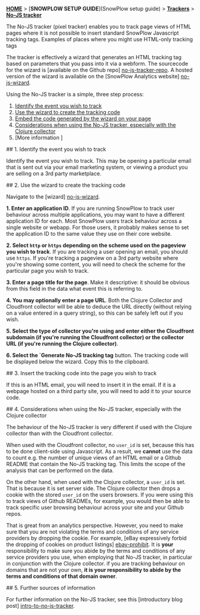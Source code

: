 [**HOME**](Home) > [**SNOWPLOW SETUP GUIDE**](SnowPlow setup guide) > [**Trackers**](choosing-a-tracker) > [**No-JS tracker**](No-JS-tracker-setup)

The No-JS tracker (pixel tracker) enables you to track page views of HTML pages where it is not possible to insert standard SnowPlow Javascript tracking tags. Examples of places where you might use HTML-only tracking tags 

The tracker is effectively a wizard that generates an HTML tracking tag based on parameters that you pass into it via a webform. The sourcecode for the wizard is [available on the Github repo] [no-js-tracker-repo]. A hosted version of the wizard is available on the [SnowPlow Analytics website] [no-js-wizard].

Using the No-JS tracker is a simple, three step process:

1. [Identify the event you wish to track](#id)  
2. [Use the wizard to create the tracking code](#wizard)  
3. [Embed the code generated by the wizard on your page](#embed)
4. [Considerations when using the No-JS tracker, especially with the Clojure collector](#considerations)
5. [More information ]

<a name="id" />
## 1. Identify the event you wish to track

Identify the event you wish to track. This may be opening a particular email that is sent out via your email marketing system, or viewing a product you are selling on a 3rd party marketplace.

<a name="wizard" />
## 2. Use the wizard to create the tracking code

Navigate to the [wizard] [no-js-wizard].

**1. Enter an application ID**. If you are running SnowPlow to track user behaviour across multiple applications, you may want to have a different application ID for each. Most SnowPlow users track behaviour across a single website or webapp. For those users, it probably makes sense to set the application ID to the same value they use on their core website.

**2. Select `http` or `https` depending on the scheme used on the pageview you wish to track**. If you are tracking a user opening an email, you should use `https`. If you're tracking a pageview on a 3rd party website where you're showing some content, you will need to check the scheme for the particular page you wish to track.

**3. Enter a page title for the page**. Make it descriptive: it should be obvious from this field in the data what event this is referring to.

**4. You may optionally enter a page URL**. Both the Clojure Collector and Cloudfront collector will be able to deduce the URL directly (without relying on a value entered in a query string), so this can be safely left out if you wish.

**5. Select the type of collector you're using and enter either the Cloudfront subdomain (if you're running the Cloudfront collector) or the collector URL (if you're running the Clojure collector)**.

**6. Select the `Generate No-JS tracking tag** button. The tracking code will be displayed below the wizard. Copy this to the clipboard.

<a name="embed" />
## 3. Insert the tracking code into the page you wish to track

If this is an HTML email, you will need to insert it in the email. If it is a webpage hosted on a third party site, you will need to add it to your source code.

<a name="considerations" />
## 4. Considerations when using the No-JS tracker, especially with the Clojure collector

The behaviour of the No-JS tracker is very different if used with the Clojure collector than with the Cloudfront collector.

When used with the Cloudfront collector, no `user_id` is set, because this has to be done client-side using Javascript. As a result, we **cannot** use the data to count e.g. the number of unique views of an HTML email or a Github README that contain the No-JS tracking tag. This limits the scope of the analysis that can be performed on the data.

On the other hand, when used with the Clojure collector, a `user_id` is set. That is because it is set server side. The Clojure collector then drops a cookie with the stored `user_id` on the users browsers. If you were using this to track views of Github READMEs, for example, you would then be able to track specific user browsing behaviour across your site and your Github repos.

That is great from an analytics perspective. However, you need to make sure that you are not violating the terms and conditions of any service providers by dropping the cookie. For example, [eBay expressively forbid the dropping of cookies on product listings] [ebay-prohibit]. It is **your** responsibility to make sure you abide by the terms and conditions of any service providers you use, when employing that No-JS tracker, in particular in conjunction with the Clojure collector. if you are tracking behaviour on domains that are not your own, **it is your responsibility to abide by the terms and conditions of that domain owner**. 

<a name="more-info" />
## 5. Further sources of information

For further information on the No-JS tracker, see this [introductory blog post] [intro-to-no-js-tracker].




[no-js-tracker-repo]: https://github.com/snowplow/snowplow/tree/master/1-trackers/no-js-tracker
[no-js-wizard]: http://snowplowanalytics.com/no-js-tracker.html
[intro-to-no-js-tracker]: http://snowplowanalytics.com/blog/2013/01/29/introducing-the-no-js-tracker/
[ebay-prohibit]: http://pages.ebay.com/help/policies/listing-javascript.html
